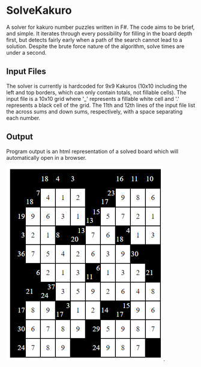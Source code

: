 # SolveKakuro
A solver for kakuro number puzzles written in F#. The code aims to be brief, and simple. It iterates through every possibility for filling in the board depth first, but detects fairly early when a path of the search cannot lead to a solution. Despite the brute force nature of the algorithm, solve times are under a second.

## Input Files
The solver is currently is hardcoded for 9x9 Kakuros (10x10 including the left and top borders, which can only contain totals, not fillable cells). The input file is a 10x10 grid where '_' represents a fillable white cell and '.' represents a black cell of the grid. The 11th and 12th lines of the input file list the across sums and down sums, respectively, with a space separating each number.

## Output
Program output is an html representation of a solved board which will automatically open in a browser.

![An image of the solved puzzle outputted by the program](sample-output.png).
